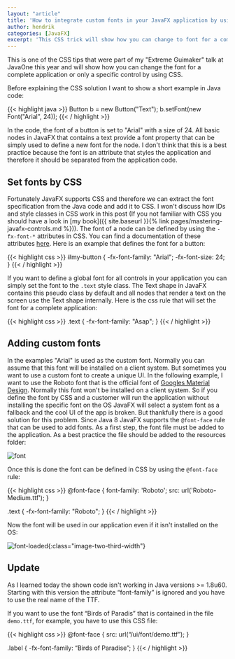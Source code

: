 ```yaml
---
layout: "article"
title: 'How to integrate custom fonts in your JavaFX application by using CSS'
author: hendrik
categories: [JavaFX]
excerpt: 'This CSS trick will show how you can change to font for a complete application or only a specific control by using CSS.'
---
```

This is one of the CSS tips that were part of my "Extreme Guimaker" talk at JavaOne this year and will show how you can change the font for a complete application or only a specific control by using CSS.

Before explaining the CSS solution I want to show a short example in Java code:

{{< highlight java >}}
Button b = new Button("Text");
b.setFont(new Font("Arial", 24));
{{< / highlight >}}

In the code, the font of a button is set to "Arial" with a size of 24. All basic nodes in JavaFX that contains a text provide a font property that can be simply used to define a new font for the node. I don't think that this is a best practice because the font is an attribute that styles the application and therefore it should be separated from the application code.

## Set fonts by CSS

Fortunately JavaFX supports CSS and therefore we can extract the font specification from the Java code and add it to CSS. I won't discuss how IDs and style classes in CSS work in this post (If you not familiar with CSS you should have a look in [my book]({{ site.baseurl }}{% link pages/mastering-javafx-controls.md %})). The font of a node can be defined by using the `-fx-font-*` attributes in CSS. You can find a documentation of these attributes [here](http://docs.oracle.com/javase/8/javafx/api/javafx/scene/doc-files/cssref.html#typefont). Here is an example that defines the font for a button:

{{< highlight css >}}
#my-button {
  -fx-font-family: "Arial";
  -fx-font-size: 24;
}
{{< / highlight >}}

If you want to define a global font for all controls in your application you can simply set the font to the `.text` style class. The Text shape in JavaFX contains this pseudo class by default and all nodes that render a text on the screen use the Text shape internally. Here is the css rule that will set the font for a complete application:

{{< highlight css >}}
.text {
    -fx-font-family: "Asap";
}
{{< / highlight >}}

## Adding custom fonts

In the examples "Arial" is used as the custom font. Normally you can assume that this font will be installed on a client system. But sometimes you want to use a custom font to create a unique UI. In the following example, I want to use the Roboto font that is the official font of [Googles Material Design](http://www.google.com/design/spec/style/typography.html#typography-roboto). Normally this font won't be installed on a client system. So if you define the font by CSS and a customer will run the application without installing the specific font on the OS JavaFX will select a system font as a fallback and the cool UI of the app is broken. But thankfully there is a good solution for this problem. Since Java 8 JavaFX supports the `@font-face` rule that can be used to add fonts. As a first step, the font file must be added to the application. As a best practice the file should be added to the resources folder:

![font](/assets/posts/guigarage-legacy/font.png)

Once this is done the font can be defined in CSS by using the `@font-face` rule:

{{< highlight css >}}
@font-face {
    font-family: 'Roboto';
    src: url('Roboto-Medium.ttf');
}

.text {
    -fx-font-family: "Roboto";
}
{{< / highlight >}}

Now the font will be used in our application even if it isn't installed on the OS:

![font-loaded](/assets/posts/guigarage-legacy/font-loaded.png){:class="image-two-third-width"}

## Update

As I learned today the shown code isn't working in Java versions >= 1.8u60. Starting with this version the attribute “font-family” is ignored and you have to use the real name of the TTF.

If you want to use the font “Birds of Paradis” that is contained in the file `demo.ttf`, for example, you have to use this CSS file:

{{< highlight css >}}
@font-face {
  src: url(“/ui/font/demo.ttf”);
}

.label {
  -fx-font-family: “Birds of Paradise”;
}
{{< / highlight >}}
